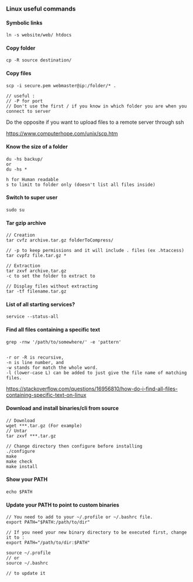 ### Linux useful commands

#### Symbolic links

```
ln -s website/web/ htdocs
```

#### Copy folder

```
cp -R source destination/
```

#### Copy files

```
scp -i secure.pem webmaster@ip:/folder/* .

// useful :
// -P for port
// Don't use the first / if you know in which folder you are when you connect to server
```

Do the opposite if you want to upload files to a remote server through ssh

https://www.computerhope.com/unix/scp.htm

#### Know the size of a folder

```
du -hs backup/
or
du -hs *

h for Human readable
s to limit to folder only (doesn't list all files inside)
```

#### Switch to super user

```
sudo su
```

#### Tar gzip archive

```
// Creation
tar cvfz archive.tar.gz folderToCompress/

// -p to keep permissions and it will include . files (ex .htaccess)
tar cvpfz file.tar.gz *

// Extraction
tar zxvf archive.tar.gz
-c to set the folder to extract to

// Display files without extracting
tar -tf filename.tar.gz
```

#### List of all starting services?

```
service --status-all
```

#### Find all files containing a specific text

```
grep -rnw '/path/to/somewhere/' -e 'pattern'


-r or -R is recursive,
-n is line number, and
-w stands for match the whole word.
-l (lower-case L) can be added to just give the file name of matching files.

```

https://stackoverflow.com/questions/16956810/how-do-i-find-all-files-containing-specific-text-on-linux

#### Download and install binaries/cli from source

```
// Download 
wget ***.tar.gz (For example)
// Untar
tar zxvf ***.tar.gz

// Change directory then configure before installing
./configure
make
make check
make install

```

#### Show your PATH
```
echo $PATH
```

#### Update your PATH to point to custom binaries
```
// You need to add to your ~/.profile or ~/.bashrc file. 
export PATH="$PATH:/path/to/dir"

// If you need your new binary directory to be executed first, change it to :
export PATH="/path/to/dir:$PATH"

source ~/.profile 
// or
source ~/.bashrc

// to update it 
```